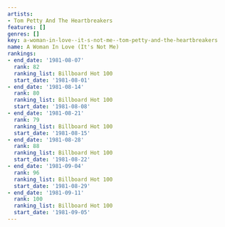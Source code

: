 ```yaml
---
artists:
- Tom Petty And The Heartbreakers
features: []
genres: []
key: a-woman-in-love--it-s-not-me--tom-petty-and-the-heartbreakers
name: A Woman In Love (It's Not Me)
rankings:
- end_date: '1981-08-07'
  rank: 82
  ranking_list: Billboard Hot 100
  start_date: '1981-08-01'
- end_date: '1981-08-14'
  rank: 80
  ranking_list: Billboard Hot 100
  start_date: '1981-08-08'
- end_date: '1981-08-21'
  rank: 79
  ranking_list: Billboard Hot 100
  start_date: '1981-08-15'
- end_date: '1981-08-28'
  rank: 88
  ranking_list: Billboard Hot 100
  start_date: '1981-08-22'
- end_date: '1981-09-04'
  rank: 96
  ranking_list: Billboard Hot 100
  start_date: '1981-08-29'
- end_date: '1981-09-11'
  rank: 100
  ranking_list: Billboard Hot 100
  start_date: '1981-09-05'
---
```


